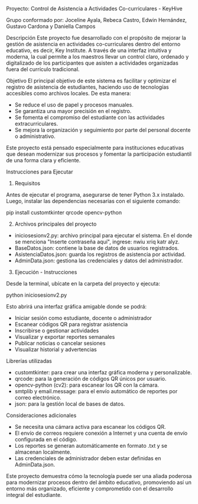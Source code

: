
Proyecto: Control de Asistencia a Actividades Co-curriculares - KeyHive

Grupo conformado por: Joceline Ayala, Rebeca Castro, Edwin Hernández, Gustavo Cardona y Daniella Campos

Descripción
Este proyecto fue desarrollado con el propósito de mejorar la gestión de asistencia en actividades co-curriculares dentro del entorno educativo, es decir, Key Institute. A través de una interfaz intuitiva y moderna, la cual permite a los maestros llevar un control claro, ordenado y digitalizado de los participantes que asisten a actividades organizadas fuera del currículo tradicional.

Objetivo
El principal objetivo de este sistema es facilitar y optimizar el registro de asistencia de estudiantes, haciendo uso de tecnologías accesibles como archivos locales. De esta manera:

- Se reduce el uso de papel y procesos manuales.
- Se garantiza una mayor precisión en el registro.
- Se fomenta el compromiso del estudiante con las actividades extracurriculares.
- Se mejora la organización y seguimiento por parte del personal docente o administrativo.

Este proyecto está pensado especialmente para instituciones educativas que desean modernizar sus procesos y fomentar la participación estudiantil de una forma clara y eficiente.

Instrucciones para Ejecutar

1. Requisitos

Antes de ejecutar el programa, asegurarse de tener Python 3.x instalado. Luego, instalar las dependencias necesarias con el siguiente comando:

pip install customtkinter qrcode opencv-python


2. Archivos principales del proyecto

- iniciosesionv2.py: archivo principal para ejecutar el sistema. En el donde se menciona "Inserte contraseña aquí", ingrese: nwiu xriq katr alyz.
- BaseDatos.json: contiene la base de datos de usuarios registrados.
- AsistenciaDatos.json: guarda los registros de asistencia por actividad.
- AdminData.json: gestiona las credenciales y datos del administrador.

3. Ejecución - Instrucciones

Desde la terminal, ubícate en la carpeta del proyecto y ejecuta:

python iniciosesionv2.py

Esto abrirá una interfaz gráfica amigable donde se podrá:

- Iniciar sesión como estudiante, docente o administrador
- Escanear códigos QR para registrar asistencia
- Inscribirse o gestionar actividades
- Visualizar y exportar reportes semanales
- Publicar noticias o cancelar sesiones
- Visualizar historial y advertencias


Librerías utilizadas

- customtkinter: para crear una interfaz gráfica moderna y personalizable.
- qrcode: para la generación de códigos QR únicos por usuario.
- opencv-python (cv2): para escanear los QR con la cámara.
- smtplib y email.message: para el envío automático de reportes por correo electrónico.
- json: para la gestión local de bases de datos.

Consideraciones adicionales

- Se necesita una cámara activa para escanear los códigos QR.
- El envío de correos requiere conexión a Internet y una cuenta de envío configurada en el código.
- Los reportes se generan automáticamente en formato .txt y se almacenan localmente.
- Las credenciales de administrador deben estar definidas en AdminData.json.

Este proyecto demuestra cómo la tecnología puede ser una aliada poderosa para modernizar procesos dentro del ámbito educativo, promoviendo así un entorno más organizado, eficiente y comprometido con el desarrollo integral del estudiante.